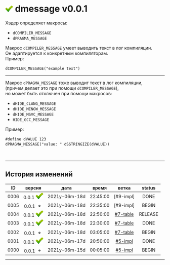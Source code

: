 [M]: #main  "вывод сообщений в лог компиляции"
[P]: ../icons/progress.png
[S]: ../icons/success.png
[F]: ../icons/failed.png
[D]: ../icons/danger.png
[E]: ../icons/empty.png
[B]: ../icons/bug.png
[N]: ../icons/na.png

<a name="main"></a>
[![S]][M] dmessage v0.0.1
=========================
Хэдер определяет макросы:  
  - `dCOMPILER_MESSAGE` 
  - `dPRAGMA_MESSAGE`

Макрос `dCOMPILER_MESSAGE` умеет выводить текст в лог компиляции.  
Он адаптируется к конкретным компиляторам.  
Пример:  
```
dCOMPILER_MESSAGE("example text") 
```

--------------------------------------------------------------------------------

Макрос `dPRAGMA_MESSAGE` тоже выводит текст в лог компиляции,  
(причем делает это при помощи `dCOMPILER_MESSAGE`),  
но может быть отключен при помощи макросов:  
  - `dHIDE_CLANG_MESSAGE`
  - `dHIDE_MINGW_MESSAGE`
  - `dHIDE_MSVC_MESSAGE`
  - `HIDE_GCC_MESSAGE`

Пример:  

```
#define dVALUE 123
dPRAGMA_MESSAGE("value: " dSSTRINGIZE(dVALUE))
```

<br/>

--------------------------------------------------------------------------------

История изменений 
-----------------

| **ID** | версия          |     дата      |  время   |   ветка    | status  |  
|:------:|:---------------:|:-------------:|:--------:|:----------:|:-------:|  
|  0006  | 0.0.1 [![S]][M] | 2021y-06m-18d | 22:45:00 | [#9-impl]  | DONE    |  
|  0005  | 0.0.1 [![E]][M] | 2021y-06m-18d | 22:35:00 | [#9-impl]  | BEGIN   |  
|  0004  | 0.0.1 [![S]][M] | 2021y-06m-18d | 22:50:00 | [#7-table] | RELEASE |  
|  0003  | 0.0.1 [![S]][M] | 2021y-06m-18d | 22:30:00 | [#7-table] | DONE    |  
|  0002  | 0.0.1 [![E]][M] | 2021y-06m-18d | 03:05:00 | [#7-table] | BEGIN   |  
|  0001  | 0.0.1 [![S]][M] | 2021y-06m-17d | 20:50:00 | [#5-impl]  | DONE    |  
|  0000  | 0.0.1 [![E]][M] | 2021y-06m-15d | 00:05:00 | [#5-impl]  | BEGIN   |  

--------------------------------------------------------------------------------

[#9-pre]:   ../history.md//#v002
[#7-table]: ../history.md//#v002
[#5-impl]:  ../history.md//#v002
